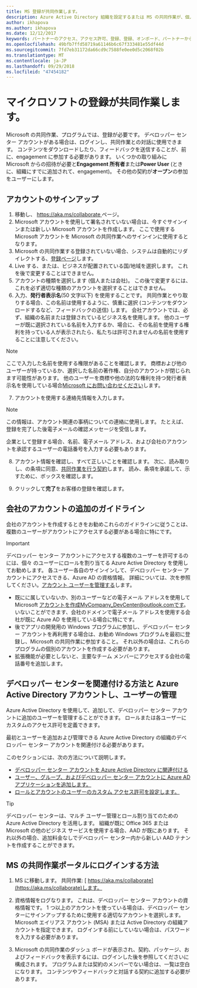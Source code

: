 ```yaml
---
title: MS 登録が共同作業します。
description: Azure Active Directory 組織を設定するまたは MS の共同作業が、個人 Microsoft アカウント (MSA) を必要とするデベロッパー センター ダッシュ ボードを使用します。
author: ikhapova
ms.author: ikhapova
ms.date: 12/12/2017
keywords: パートナーのアクセス、アクセス許可、登録、登録、オンボード、パートナーからのフィードバック、ビルドのダウンロード、ダウンロードの仕様、バグ、Microsoft Connect、SysDev バグ、デベロッパー センターのバグ
ms.openlocfilehash: 49bfb7ffd58719a61146b6c67f333481e55df44d
ms.sourcegitcommit: 7fd7eb31172da66cd9c7588fe0ee0d5c2068f02b
ms.translationtype: MT
ms.contentlocale: ja-JP
ms.lasthandoff: 09/29/2018
ms.locfileid: "47454182"
---
```

# <a name="register-with-microsoft-collaborate"></a>マイクロソフトの登録が共同作業します。

Microsoft の共同作業、プログラムでは、登録が必要です。 デベロッパー センター アカウントがある場合は、ログインし、共同作業との対話に使用できます。 コンテンツをダウンロードしたり、フィードバックを送信することが、前に、engagement に参加する必要があります。 いくつかの取り組みに Microsoft からの招待が必要と**Engagement 所有者**または**Power User** (ときに、組織にすでに追加されて、engagement)。 その他の契約が**オープン**の参加をユーザーにします。

## <a name="the-account-signup-process"></a>アカウントのサインアップ

1.  移動し、 [ https://aka.ms/collaborate ](https://aka.ms/collaborate)ページ。 
2.  Microsoft アカウントを使用して署名されていない場合は、今すぐサインインまたは新しい Microsoft アカウントを作成します。 ここで使用する Microsoft アカウントを Microsoft の共同作業へのサインインに使用するとなります。
3.  Microsoft の共同作業する登録されていない場合、システムは自動的にリダイレクトする、[登録ページ](https://go.microsoft.com/fwlink/?linkid=851519)します。
4.  Live する、または、ビジネスが配置されている国/地域を選択します。 これを後で変更することはできません。
5.  アカウントの種類を選択します (個人または会社)。 この後で変更するには、これを必ず適切な種類のアカウントを選択することはできません。
6.  入力、**発行者表示名**(50 文字以下) を使用することです。 共同作業とやり取りする場合、この名前は使用するように、慎重に選択 (コンテンツをダウンロードするなど、フィードバックの送信) します。 会社アカウントでは、必ず、組織の名前または登録されているビジネス名を使用します。 他のユーザーが既に選択されている名前を入力するか、場合に、その名前を使用する権利を持っている人が表示されたら、私たちは許可されませんの名前を使用することに注意してください。 

  > [!NOTE]
  > ここで入力した名前を使用する権限があることを確認します。 商標および他のユーザーが持っているか、選択した名前の著作権、自分のアカウントが閉じられます可能性があります。 他のユーザーを商標や他の法的な権利を持つ発行者表示名を使用している場合[Microsoft にお問い合わせください](http://go.microsoft.com/fwlink/p/?LinkId=233777)します。    

7.  アカウントを使用する連絡先情報を入力します。

  > [!NOTE]
  > この情報は、アカウント関連の事柄についての連絡に使用します。 たとえば、登録を完了した後電子メールの確認メッセージを受信します。

   企業として登録する場合、名前、電子メール アドレス、および会社のアカウントを承認するユーザーの電話番号を入力する必要もあります。

8.  アカウント情報を確認し、すべて正しいことを確認します。 次に、読み取りし、の条項に同意、[共同作業を行う契約](https://go.microsoft.com/fwlink/?linkid=849107)します。 読み、条項を承諾して、示すために、ボックスを確認します。

9.  クリックして**完了**をお客様の登録を確認します。  

## <a name="additional-guidelines-for-company-accounts"></a>会社のアカウントの追加のガイドライン

会社のアカウントを作成するときをお勧めこれらのガイドラインに従うことは、複数のユーザーがアカウントにアクセスする必要がある場合に特にです。

> [!IMPORTANT]
> デベロッパー センター アカウントにアクセスする複数のユーザーを許可するのには、個々 のユーザーにロールを割り当てる Azure Active Directory を使用してお勧めします。 各ユーザー各自のサインインして、デベロッパー センター アカウントにアクセスできる、Azure AD の資格情報。 詳細については、次を参照してください。[アカウント ユーザーを管理する](/windows/uwp/publish/manage-account-users)します。

-   既にに属していないか、別のユーザーなどの電子メール アドレスを使用して Microsoft アカウントを作成MyCompany_DevCenter@outlook.comです。 いないことができます、会社のドメインで電子メール アドレスを使用する会社が既に Azure AD を使用している場合に特にです。
-   後でアプリの開発用の Windows プログラムに参加し、デベロッパー センター アカウントを再利用する場合は、お勧め Windows プログラムを最初に登録し、Microsoft の共同作業に参加すること。 それ以外の場合は、これらのプログラムの個別のアカウントを作成する必要があります。
-   拡張機能が必要としないと、主要なチーム メンバーにアクセスする会社の電話番号を追加します。

## <a name="how-to-associate-your-dev-center-account-with-azure-active-directory-and-manage-users"></a>デベロッパー センターを関連付ける方法と Azure Active Directory アカウントし、ユーザーの管理

Azure Active Directory を使用して、追加して、デベロッパー センター アカウントに追加のユーザーを管理することができます。 ロールまたは各ユーザーにカスタムのアクセス許可を定義できます。 

最初とユーザーを追加および管理できる Azure Active Directory の組織のデベロッパー センター アカウントを関連付ける必要があります。 

このセクションには、次の方法について説明します。

-   [デベロッパー センター アカウントを Azure Active Directory に関連付ける](/windows/uwp/publish/associate-azure-ad-with-dev-center)
-   [ユーザー、グループ、およびデベロッパー センター アカウントに Azure AD アプリケーションを追加します。](/windows/uwp/publish/add-users-groups-and-azure-ad-applications)
-   [ロールとアカウントのユーザーのカスタム アクセス許可を設定します。](/windows/uwp/publish/set-custom-permissions-for-account-users)

> [!TIP]
> デベロッパー センターは、マルチ ユーザー管理とロール割り当てのための Azure Active Directory を活用します。 組織が既に Office 365 または Microsoft の他のビジネス サービスを使用する場合、AAD が既にあります。 それ以外の場合、追加料金なしでデベロッパー センター内から新しい AAD テナントを作成することができます。

## <a name="how-to-log-in-to-the-ms-collaborate-portal"></a>MS の共同作業ポータルにログインする方法

1. MS に移動します。 共同作業: [ https://aka.ms/collaborate](https://aka.ms/collaborate)します。

2.  資格情報をログなります。 これは、デベロッパー センター アカウントの資格情報です。 1 つ以上のアカウントを使っている場合は、デベロッパー センターにサインアップするために使用する適切なアカウントを選択します。 Microsoft エイリアス アカウント (MSA) または Active Directory の組織アカウントを指定できます。 ログインする前にしていない場合は、パスワードを入力する必要があります。

3. Microsoft の共同作業のダッシュ ボードが表示され、契約、パッケージ、およびフィードバックを表示するには、ログインした後を参照してくださいに構成されます。 プログラムまたは契約のメンバーでない場合は、一覧は空白になります。 コンテンツやフィードバックと対話する契約に追加する必要があります。 

